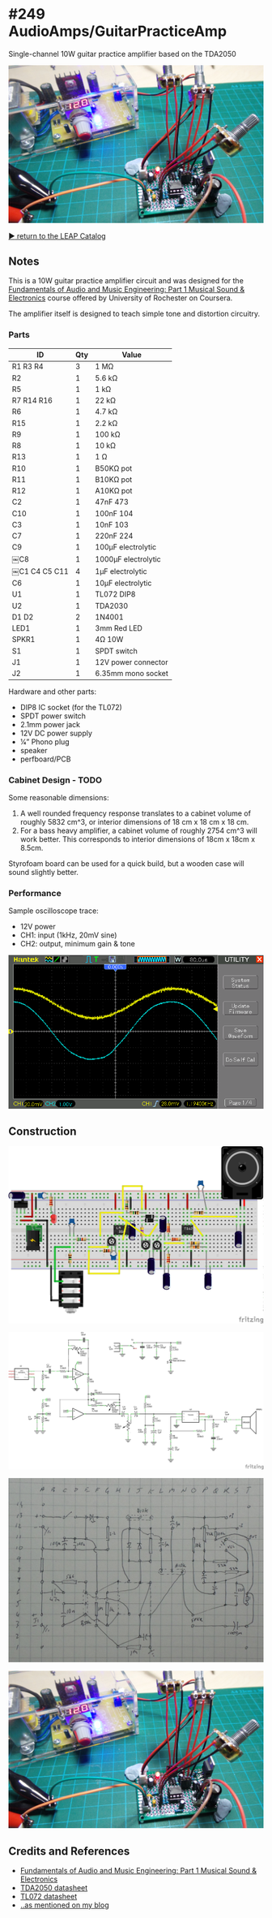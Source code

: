 # #249 AudioAmps/GuitarPracticeAmp

Single-channel 10W guitar practice amplifier based on the TDA2050

![The Build](./assets/GuitarPracticeAmp_build.jpg?raw=true)


[:arrow_forward: return to the LEAP Catalog](http://leap.tardate.com)

## Notes

This is a 10W guitar practice amplifier circuit and was designed for the
[Fundamentals of Audio and Music Engineering: Part 1 Musical Sound & Electronics](https://www.coursera.org/learn/audio-engineering)
course offered by University of Rochester on Coursera.

The amplifier itself is designed to teach simple tone and distortion circuitry.


### Parts

| ID           | Qty | Value               |
|--------------|-----|---------------------|
| R1 R3 R4     | 3   | 1 MΩ                |
| R2           | 1   | 5.6 kΩ              |
| R5           | 1   | 1 kΩ                |
| R7 R14 R16   | 1   | 22 kΩ               |
| R6           | 1   | 4.7 kΩ              |
| R15          | 1   | 2.2 kΩ              |
| R9           | 1   | 100 kΩ              |
| R8           | 1   | 10 kΩ               |
| R13          | 1   | 1 Ω                 |
| R10          | 1   | B50KΩ pot           |
| R11          | 1   | B10KΩ pot           |
| R12          | 1   | A10KΩ pot           |
| C2           | 1   | 47nF 473            |
| C10          | 1   | 100nF 104           |
| C3           | 1   | 10nF 103            |
| C7           | 1   | 220nF 224           |
| C9           | 1   | 100µF electrolytic  |
|￼C8           | 1   | 1000µF electrolytic |
|￼C1 C4 C5 C11 | 4   | 1µF electrolytic    |
| C6           | 1   | 10µF electrolytic   |
| U1           | 1   | TL072 DIP8          |￼￼￼
| U2           | 1   | TDA2030             |￼￼￼
| D1 D2        | 2   | 1N4001              |
| LED1         | 1   | 3mm Red LED         |
| SPKR1        | 1   | 4Ω 10W              |
| S1           | 1   | SPDT switch         |
| J1           | 1   | 12V power connector |
| J2           | 1   | 6.35mm mono socket  |

Hardware and other parts:

* DIP8 IC socket (for the TL072)
* SPDT power switch
* 2.1mm power jack
* 12V DC power supply
* 1⁄4” Phono plug
* speaker
* perfboard/PCB

### Cabinet Design - TODO

Some reasonable dimensions:

1. A well rounded frequency response translates to a cabinet volume of roughly 5832 cm^3, or interior dimensions of 18 cm x 18 cm x 18 cm.
2. For a bass heavy amplifier, a cabinet volume of roughly 2754 cm^3 will work better. This corresponds to interior dimensions of 18cm x 18cm x 8.5cm.

Styrofoam board can be used for a quick build, but a wooden case will sound slightly better.


### Performance

Sample oscilloscope trace:

* 12V power
* CH1: input (1kHz, 20mV sine)
* CH2: output, minimum gain & tone

![scope_1khz_20mv](./assets/scope_1khz_20mv.gif?raw=true)

## Construction

![Breadboard](./assets/GuitarPracticeAmp_bb.jpg?raw=true)

![Schematic](./assets/GuitarPracticeAmp_schematic.jpg?raw=true)

![GuitarPracticeAmp_protoboard_layout](./assets/GuitarPracticeAmp_protoboard_layout.jpg?raw=true)

![Build](./assets/GuitarPracticeAmp_build.jpg?raw=true)

## Credits and References
* [Fundamentals of Audio and Music Engineering: Part 1 Musical Sound & Electronics](https://www.coursera.org/learn/audio-engineering)
* [TDA2050 datasheet](http://parts.io/detail/1583208/TDA2050V)
* [TL072 datasheet](http://parts.io/detail/12204535/TL072)
* [..as mentioned on my blog](http://blog.tardate.com/2017/02/leap249-guitar-practice-amp.html)
